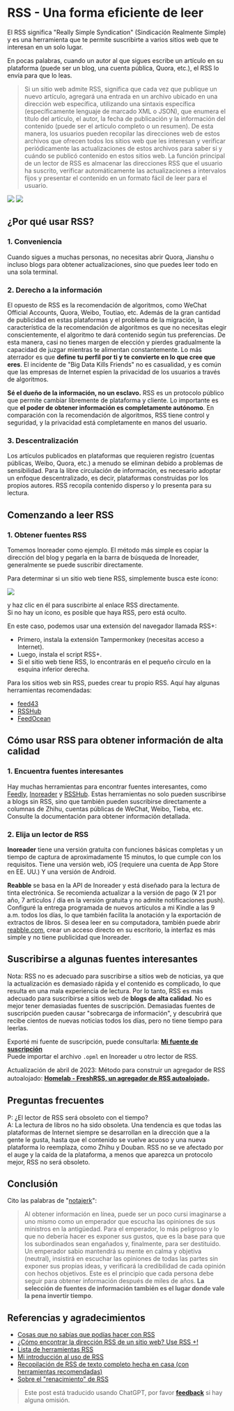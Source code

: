 # RSS - Una forma eficiente de leer

El RSS significa "Really Simple Syndication" (Sindicación Realmente Simple) y es una herramienta que te permite suscribirte a varios sitios web que te interesan en un solo lugar.

En pocas palabras, cuando un autor al que sigues escribe un artículo en su plataforma (puede ser un blog, una cuenta pública, Quora, etc.), el RSS lo envía para que lo leas.

> Si un sitio web admite RSS, significa que cada vez que publique un nuevo artículo, agregará una entrada en un archivo ubicado en una dirección web específica, utilizando una sintaxis específica (específicamente lenguaje de marcado XML o JSON), que enumera el título del artículo, el autor, la fecha de publicación y la información del contenido (puede ser el artículo completo o un resumen). De esta manera, los usuarios pueden recopilar las direcciones web de estos archivos que ofrecen todos los sitios web que les interesan y verificar periódicamente las actualizaciones de estos archivos para saber si y cuándo se publicó contenido en estos sitios web. La función principal de un lector de RSS es almacenar las direcciones RSS que el usuario ha suscrito, verificar automáticamente las actualizaciones a intervalos fijos y presentar el contenido en un formato fácil de leer para el usuario.

![](https://f004.backblazeb2.com/file/wiki-media/img/20200225145439.png)
![](https://f004.backblazeb2.com/file/wiki-media/img/20200225145502.png)

## ¿Por qué usar RSS?

### 1. Conveniencia

Cuando sigues a muchas personas, no necesitas abrir Quora, Jianshu o incluso blogs para obtener actualizaciones, sino que puedes leer todo en una sola terminal.

### 2. Derecho a la información

El opuesto de RSS es la recomendación de algoritmos, como WeChat Official Accounts, Quora, Weibo, Toutiao, etc. Además de la gran cantidad de publicidad en estas plataformas y el problema de la migración, la característica de la recomendación de algoritmos es que no necesitas elegir conscientemente, el algoritmo te dará contenido según tus preferencias. De esta manera, casi no tienes margen de elección y pierdes gradualmente la capacidad de juzgar mientras te alimentan constantemente. Lo más aterrador es que **define tu perfil por ti y te convierte en lo que cree que eres**. El incidente de "Big Data Kills Friends" no es casualidad, y es común que las empresas de Internet espíen la privacidad de los usuarios a través de algoritmos.

**Sé el dueño de la información, no un esclavo.** RSS es un protocolo público que permite cambiar libremente de plataforma y cliente. Lo importante es que **el poder de obtener información es completamente autónomo**. En comparación con la recomendación de algoritmos, RSS tiene control y seguridad, y la privacidad está completamente en manos del usuario.

### 3. Descentralización

Los artículos publicados en plataformas que requieren registro (cuentas públicas, Weibo, Quora, etc.) a menudo se eliminan debido a problemas de sensibilidad. Para la libre circulación de información, es necesario adoptar un enfoque descentralizado, es decir, plataformas construidas por los propios autores. RSS recopila contenido disperso y lo presenta para su lectura.

## Comenzando a leer RSS

### 1. Obtener fuentes RSS

Tomemos Inoreader como ejemplo. El método más simple es copiar la dirección del blog y pegarla en la barra de búsqueda de Inoreader, generalmente se puede suscribir directamente.

Para determinar si un sitio web tiene RSS, simplemente busca este ícono:

![](https://f004.backblazeb2.com/file/wiki-media/img/rss.png)

y haz clic en él para suscribirte al enlace RSS directamente.  
Si no hay un ícono, es posible que haya RSS, pero está oculto.

En este caso, podemos usar una extensión del navegador llamada RSS+:

- Primero, instala la extensión Tampermonkey (necesitas acceso a Internet).
- Luego, instala el script RSS+.
- Si el sitio web tiene RSS, lo encontrarás en el pequeño círculo en la esquina inferior derecha.

Para los sitios web sin RSS, puedes crear tu propio RSS. Aquí hay algunas herramientas recomendadas:

- [feed43](http://feed43.com/)
- [RSSHub](https://docs.rsshub.app/#%E5%BE%AE%E5%8D%9A)
- [FeedOcean](https://feedocean.com/?lang=zh-CN)

## Cómo usar RSS para obtener información de alta calidad

### 1. Encuentra fuentes interesantes

Hay muchas herramientas para encontrar fuentes interesantes, como [Feedly](https://feedly.com/), [Inoreader](https://www.inoreader.com/) y [RSSHub](https://docs.rsshub.app/). Estas herramientas no solo pueden suscribirse a blogs sin RSS, sino que también pueden suscribirse directamente a columnas de Zhihu, cuentas públicas de WeChat, Weibo, Tieba, etc. Consulte la documentación para obtener información detallada.

### 2. Elija un lector de RSS

**Inoreader** tiene una versión gratuita con funciones básicas completas y un tiempo de captura de aproximadamente 15 minutos, lo que cumple con los requisitos. Tiene una versión web, iOS (requiere una cuenta de App Store en EE. UU.) Y una versión de Android.

**Reabble** se basa en la API de Inoreader y está diseñado para la lectura de tinta electrónica. Se recomienda actualizar a la versión de pago (¥ 21 por año, 7 artículos / día en la versión gratuita y no admite notificaciones push). Configuré la entrega programada de nuevos artículos a mi Kindle a las 9 a.m. todos los días, lo que también facilita la anotación y la exportación de extractos de libros. Si desea leer en su computadora, también puede abrir [reabble.com](https://reabble.com), crear un acceso directo en su escritorio, la interfaz es más simple y no tiene publicidad que Inoreader.

## Suscribirse a algunas fuentes interesantes

Nota: RSS no es adecuado para suscribirse a sitios web de noticias, ya que la actualización es demasiado rápida y el contenido es complicado, lo que resulta en una mala experiencia de lectura. Por lo tanto, RSS es más adecuado para suscribirse a sitios web de **blogs de alta calidad**. No es mejor tener demasiadas fuentes de suscripción. Demasiadas fuentes de suscripción pueden causar "sobrecarga de información", y descubrirá que recibe cientos de nuevas noticias todos los días, pero no tiene tiempo para leerlas.

Exporté mi fuente de suscripción, puede consultarla: [**Mi fuente de suscripción**](https://wiki-media-1253965369.cos.ap-guangzhou.myqcloud.com/doc/Blogs.opml)  
Puede importar el archivo `.opml` en Inoreader u otro lector de RSS.

Actualización de abril de 2023: Método para construir un agregador de RSS autoalojado: [**Homelab - FreshRSS, un agregador de RSS autoalojado**](https://wiki-power.com/es/Homelab-%E8%87%AA%E6%89%98%E7%AE%A1RSS%E8%81%9A%E5%90%88%E5%99%A8FreshRSS/)。

## Preguntas frecuentes

P: ¿El lector de RSS será obsoleto con el tiempo?  
A: La lectura de libros no ha sido obsoleta. Una tendencia es que todas las plataformas de Internet siempre se desarrollan en la dirección que a la gente le gusta, hasta que el contenido se vuelve acuoso y una nueva plataforma lo reemplaza, como Zhihu y Douban. RSS no se ve afectado por el auge y la caída de la plataforma, a menos que aparezca un protocolo mejor, RSS no será obsoleto.

## Conclusión

Cito las palabras de "[notajerk](https://sspai.com/user/701048/updates)":

> Al obtener información en línea, puede ser un poco cursi imaginarse a uno mismo como un emperador que escucha las opiniones de sus ministros en la antigüedad. Para el emperador, lo más peligroso y lo que no debería hacer es exponer sus gustos, que es la base para que los subordinados sean engañados y, finalmente, para ser destituido. Un emperador sabio mantendrá su mente en calma y objetiva (neutral), insistirá en escuchar las opiniones de todas las partes sin exponer sus propias ideas, y verificará la credibilidad de cada opinión con hechos objetivos. Este es el principio que cada persona debe seguir para obtener información después de miles de años. **La selección de fuentes de información también es el lugar donde vale la pena invertir tiempo**.

## Referencias y agradecimientos

- [Cosas que no sabías que podías hacer con RSS](https://sspai.com/post/34280)
- [¿Cómo encontrar la dirección RSS de un sitio web? Use RSS +!](https://blog.wizos.me/20181022-258.html)
- [Lista de herramientas RSS](https://blog.wizos.me/20180412-134.html)
- [Mi introducción al uso de RSS](https://www.cnblogs.com/buwuliao/p/8379549.html)
- [Recopilación de RSS de texto completo hecha en casa (con herramientas recomendadas)](https://www.douban.com/note/522518464/)
- [Sobre el "renacimiento" de RSS](https://sspai.com/post/43998)

> Este post está traducido usando ChatGPT, por favor [**feedback**](https://github.com/linyuxuanlin/Wiki_MkDocs/issues/new) si hay alguna omisión.